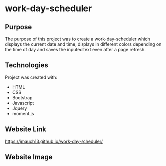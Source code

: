 # work-day-scheduler
## Purpose
The purpose of this project was to create a work-day-scheduler which displays the current date and time, displays in different colors depending on the time of day and saves the inputed text even after a page refresh.
## Technologies
Project was created with:
* HTML
* CSS
* Bootstrap
* Javascript
* Jquery
* moment.js
## Website Link
https://jmauch13.github.io/work-day-scheduler/
## Website Image



